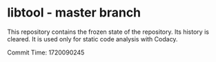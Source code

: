 # libtool - master branch

This repository contains the frozen state of the repository.
Its history is cleared. It is used only for static code
analysis with Codacy.

Commit Time: 1720090245